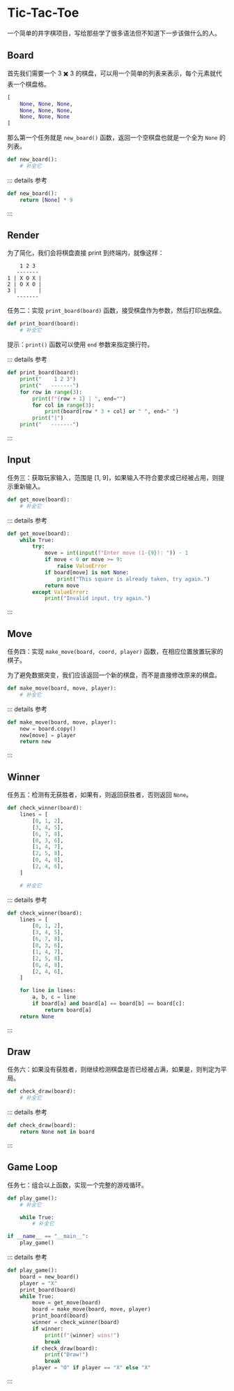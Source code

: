 # Tic-Tac-Toe

一个简单的井字棋项目，写给那些学了很多语法但不知道下一步该做什么的人。

## Board

首先我们需要一个 3 ✖️ 3 的棋盘，可以用一个简单的列表来表示，每个元素就代表一个棋盘格。

```py
[
    None, None, None,
    None, None, None,
    None, None, None
]
```

那么第一个任务就是 `new_board()` 函数，返回一个空棋盘也就是一个全为 `None` 的列表。

```py
def new_board():
    # 补全它
```

::: details 参考

```py
def new_board():
    return [None] * 9
```

:::

## Render

为了简化，我们会将棋盘直接 print 到终端内，就像这样：

```
    1 2 3
   -------
1 | X O X |
2 | O X O |
3 |       |
   -------
```

任务二：实现 `print_board(board)` 函数，接受棋盘作为参数，然后打印出棋盘。

```py
def print_board(board):
    # 补全它
```

提示：`print()` 函数可以使用 `end` 参数来指定换行符。

::: details 参考

```py
def print_board(board):
    print("    1 2 3")
    print("   -------")
    for row in range(3):
        print(f"{row + 1} | ", end="")
        for col in range(3):
            print(board[row * 3 + col] or " ", end=" ")
        print("|")
    print("   -------")
```

:::

## Input

任务三：获取玩家输入，范围是 [1, 9]，如果输入不符合要求或已经被占用，则提示重新输入。

```py
def get_move(board):
    # 补全它
```

::: details 参考

```py
def get_move(board):
    while True:
        try:
            move = int(input(f"Enter move (1-{9}): ")) - 1
            if move < 0 or move >= 9:
                raise ValueError
            if board[move] is not None:
                print("This square is already taken, try again.")
            return move
        except ValueError:
            print("Invalid input, try again.")
```

:::

## Move

任务四：实现 `make_move(board, coord, player)` 函数，在相应位置放置玩家的棋子。

为了避免数据突变，我们应该返回一个新的棋盘，而不是直接修改原来的棋盘。

```py
def make_move(board, move, player):
    # 补全它
```

::: details 参考

```py
def make_move(board, move, player):
    new = board.copy()
    new[move] = player
    return new
```

:::

## Winner

任务五：检测有无获胜者，如果有，则返回获胜者，否则返回 `None`。

```py
def check_winner(board):
    lines = [
        [0, 1, 2],
        [3, 4, 5],
        [6, 7, 8],
        [0, 3, 6],
        [1, 4, 7],
        [2, 5, 8],
        [0, 4, 8],
        [2, 4, 6],
    ]

    # 补全它
```

::: details 参考

```py
def check_winner(board):
    lines = [
        [0, 1, 2],
        [3, 4, 5],
        [6, 7, 8],
        [0, 3, 6],
        [1, 4, 7],
        [2, 5, 8],
        [0, 4, 8],
        [2, 4, 6],
    ]

    for line in lines:
        a, b, c = line
        if board[a] and board[a] == board[b] == board[c]:
            return board[a]
    return None
```

:::

## Draw

任务六：如果没有获胜者，则继续检测棋盘是否已经被占满，如果是，则判定为平局。

```py
def check_draw(board):
    # 补全它
```

::: details 参考

```py
def check_draw(board):
    return None not in board
```

:::

## Game Loop

任务七：组合以上函数，实现一个完整的游戏循环。

```py
def play_game():
    # 补全它

    while True:
        # 补全它

if __name__ == "__main__":
    play_game()
```

::: details 参考

```py
def play_game():
    board = new_board()
    player = "X"
    print_board(board)
    while True:
        move = get_move(board)
        board = make_move(board, move, player)
        print_board(board)
        winner = check_winner(board)
        if winner:
            print(f"{winner} wins!")
            break
        if check_draw(board):
            print("Draw!")
            break
        player = "O" if player == "X" else "X"
```

:::
